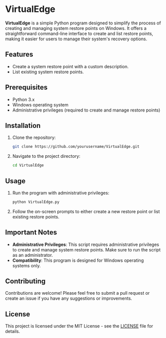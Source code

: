 # VirtualEdge

**VirtualEdge** is a simple Python program designed to simplify the process of creating and managing system restore points on Windows. It offers a straightforward command-line interface to create and list restore points, making it easier for users to manage their system's recovery options.

## Features

- Create a system restore point with a custom description.
- List existing system restore points.

## Prerequisites

- Python 3.x
- Windows operating system
- Administrative privileges (required to create and manage restore points)

## Installation

1. Clone the repository:
   ```bash
   git clone https://github.com/yourusername/VirtualEdge.git
   ```

2. Navigate to the project directory:
   ```bash
   cd VirtualEdge
   ```

## Usage

1. Run the program with administrative privileges:
   ```bash
   python VirtualEdge.py
   ```

2. Follow the on-screen prompts to either create a new restore point or list existing restore points.

## Important Notes

- **Administrative Privileges**: This script requires administrative privileges to create and manage system restore points. Make sure to run the script as an administrator.
- **Compatibility**: This program is designed for Windows operating systems only.

## Contributing

Contributions are welcome! Please feel free to submit a pull request or create an issue if you have any suggestions or improvements.

## License

This project is licensed under the MIT License - see the [LICENSE](LICENSE) file for details.